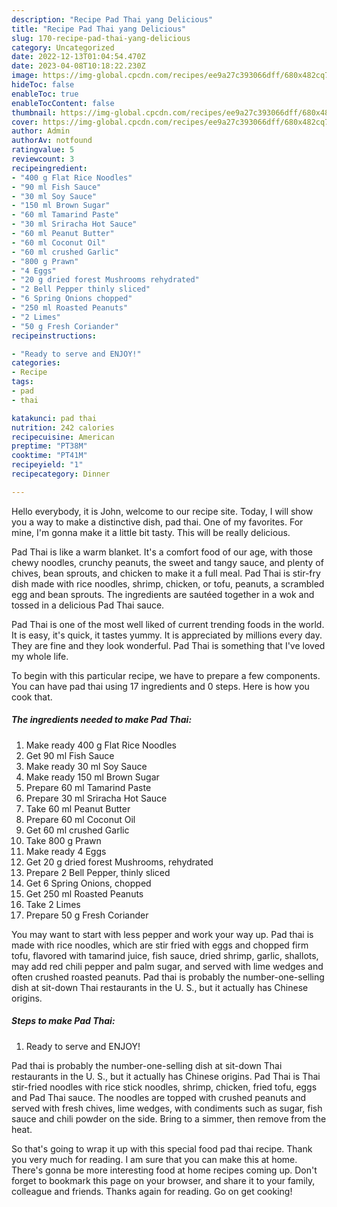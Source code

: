 ```yaml
---
description: "Recipe Pad Thai yang Delicious"
title: "Recipe Pad Thai yang Delicious"
slug: 170-recipe-pad-thai-yang-delicious
category: Uncategorized
date: 2022-12-13T01:04:54.470Z
date: 2023-04-08T10:18:22.230Z
image: https://img-global.cpcdn.com/recipes/ee9a27c393066dff/680x482cq70/pad-thai-recipe-main-photo.jpg
hideToc: false
enableToc: true
enableTocContent: false
thumbnail: https://img-global.cpcdn.com/recipes/ee9a27c393066dff/680x482cq70/pad-thai-recipe-main-photo.jpg
cover: https://img-global.cpcdn.com/recipes/ee9a27c393066dff/680x482cq70/pad-thai-recipe-main-photo.jpg
author: Admin
authorAv: notfound
ratingvalue: 5
reviewcount: 3
recipeingredient:
- "400 g Flat Rice Noodles"
- "90 ml Fish Sauce"
- "30 ml Soy Sauce"
- "150 ml Brown Sugar"
- "60 ml Tamarind Paste"
- "30 ml Sriracha Hot Sauce"
- "60 ml Peanut Butter"
- "60 ml Coconut Oil"
- "60 ml crushed Garlic"
- "800 g Prawn"
- "4 Eggs"
- "20 g dried forest Mushrooms rehydrated"
- "2 Bell Pepper thinly sliced"
- "6 Spring Onions chopped"
- "250 ml Roasted Peanuts"
- "2 Limes"
- "50 g Fresh Coriander"
recipeinstructions:

- "Ready to serve and ENJOY!"
categories:
- Recipe
tags:
- pad
- thai

katakunci: pad thai 
nutrition: 242 calories
recipecuisine: American
preptime: "PT38M"
cooktime: "PT41M"
recipeyield: "1"
recipecategory: Dinner

---
```



Hello everybody, it is John, welcome to our recipe site. Today, I will show you a way to make a distinctive dish, pad thai. One of my favorites. For mine, I'm gonna make it a little bit tasty. This will be really delicious.

Pad Thai is like a warm blanket. It&#39;s a comfort food of our age, with those chewy noodles, crunchy peanuts, the sweet and tangy sauce, and plenty of chives, bean sprouts, and chicken to make it a full meal. Pad Thai is stir-fry dish made with rice noodles, shrimp, chicken, or tofu, peanuts, a scrambled egg and bean sprouts. The ingredients are sautéed together in a wok and tossed in a delicious Pad Thai sauce.

Pad Thai is one of the most well liked of current trending foods in the world. It is easy, it's quick, it tastes yummy. It is appreciated by millions every day. They are fine and they look wonderful. Pad Thai is something that I've loved my whole life.


To begin with this particular recipe, we have to prepare a few components. You can have pad thai using 17 ingredients and 0 steps. Here is how you cook that.

<!--inarticleads1-->

##### The ingredients needed to make Pad Thai:

1. Make ready 400 g Flat Rice Noodles
1. Get 90 ml Fish Sauce
1. Make ready 30 ml Soy Sauce
1. Make ready 150 ml Brown Sugar
1. Prepare 60 ml Tamarind Paste
1. Prepare 30 ml Sriracha Hot Sauce
1. Take 60 ml Peanut Butter
1. Prepare 60 ml Coconut Oil
1. Get 60 ml crushed Garlic
1. Take 800 g Prawn
1. Make ready 4 Eggs
1. Get 20 g dried forest Mushrooms, rehydrated
1. Prepare 2 Bell Pepper, thinly sliced
1. Get 6 Spring Onions, chopped
1. Get 250 ml Roasted Peanuts
1. Take 2 Limes
1. Prepare 50 g Fresh Coriander


You may want to start with less pepper and work your way up. Pad thai is made with rice noodles, which are stir fried with eggs and chopped firm tofu, flavored with tamarind juice, fish sauce, dried shrimp, garlic, shallots, may add red chili pepper and palm sugar, and served with lime wedges and often crushed roasted peanuts. Pad thai is probably the number-one-selling dish at sit-down Thai restaurants in the U. S., but it actually has Chinese origins. 

<!--inarticleads2-->

##### Steps to make Pad Thai:


1. Ready to serve and ENJOY!

Pad thai is probably the number-one-selling dish at sit-down Thai restaurants in the U. S., but it actually has Chinese origins. Pad Thai is Thai stir-fried noodles with rice stick noodles, shrimp, chicken, fried tofu, eggs and Pad Thai sauce. The noodles are topped with crushed peanuts and served with fresh chives, lime wedges, with condiments such as sugar, fish sauce and chili powder on the side. Bring to a simmer, then remove from the heat. 

So that's going to wrap it up with this special food pad thai recipe. Thank you very much for reading. I am sure that you can make this at home. There's gonna be more interesting food at home recipes coming up. Don't forget to bookmark this page on your browser, and share it to your family, colleague and friends. Thanks again for reading. Go on get cooking!
